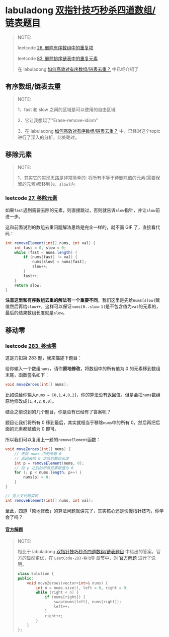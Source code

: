 # labuladong  [双指针技巧秒杀四道数组/链表题目](https://mp.weixin.qq.com/s/55UPwGL0-Vgdh8wUEPXpMQ)

> NOTE: 
>
> leetcode [26. 删除有序数组中的重复项](https://leetcode-cn.com/problems/remove-duplicates-from-sorted-array/)
>
> leetcode [83. 删除排序链表中的重复元素](https://leetcode-cn.com/problems/remove-duplicates-from-sorted-list/) 
>
> 在 labuladong [如何高效对有序数组/链表去重？](https://mp.weixin.qq.com/s/6Eb7gKqNqXH9B0hSZvMs5A) 中已经介绍了

## 有序数组/链表去重

> NOTE: 
>
> 1、fast 和 slow 之间的区域是可以使用的自由区域
>
> 2、它让我想起了"Erase-remove-idiom"
>
> 3、在 labuladong [如何高效对有序数组/链表去重？](https://mp.weixin.qq.com/s/6Eb7gKqNqXH9B0hSZvMs5A) 中，已经对这个topic进行了深入的分析，此处略过。



## 移除元素

> NOTE:
>
> 1、其实它的实现思路是非常简单的: 将所有不等于待删除值的元素(需要保留的元素)都移到`[0, slow]`内

### leetcode [27. 移除元素](https://leetcode-cn.com/problems/remove-element/)



如果`fast`遇到需要去除的元素，则直接跳过，否则就告诉`slow`指针，并让`slow`前进一步。

这和前面说到的数组去重问题解法思路是完全一样的，就不画 GIF 了，直接看代码：

```Java
int removeElement(int[] nums, int val) {
    int fast = 0, slow = 0;
    while (fast < nums.length) {
        if (nums[fast] != val) {
            nums[slow] = nums[fast];
            slow++;
        }
        fast++;
    }
    return slow;
}
```

**注意这里和有序数组去重的解法有一个重要不同**，我们这里是先给`nums[slow]`赋值然后再给`slow++`，这样可以保证`nums[0..slow-1]`是不包含值为`val`的元素的，最后的结果数组长度就是`slow`。

## 移动零

### leetcode [283. 移动零](https://leetcode-cn.com/problems/move-zeroes/)

这是力扣第 283 题，我来描述下题目：

给你输入一个数组`nums`，请你**原地修改**，将数组中的所有值为 0 的元素移到数组末尾，函数签名如下：

```java
void moveZeroes(int[] nums);
```

比如说给你输入`nums = [0,1,4,0,2]`，你的算法没有返回值，但是会把`nums`数组原地修改成`[1,4,2,0,0]`。

结合之前说到的几个题目，你是否有已经有了答案呢？

题目让我们将所有 0 移到最后，其实就相当于移除`nums`中的所有 0，然后再把后面的元素都赋值为 0 即可。

所以我们可以复用上一题的`removeElement`函数：

```java
void moveZeroes(int[] nums) {
    // 去除 nums 中的所有 0
    // 返回去除 0 之后的数组长度
    int p = removeElement(nums, 0);
    // 将 p 之后的所有元素赋值为 0
    for (; p < nums.length; p++) {
        nums[p] = 0;
    }
}

// 见上文代码实现
int removeElement(int[] nums, int val);
```

至此，四道「原地修改」的算法问题就讲完了，其实核心还是快慢指针技巧，你学会了吗？



#### [官方解题](https://leetcode-cn.com/problems/move-zeroes/solution/yi-dong-ling-by-leetcode-solution/)

> NOTE: 
>
> 相比于 labuladong  [双指针技巧秒杀四道数组/链表题目](https://mp.weixin.qq.com/s/55UPwGL0-Vgdh8wUEPXpMQ) 中给出的答案，官方的显然更优，在 `LeetCode-283-移动零` 章节中，对 [官方解题](https://leetcode-cn.com/problems/move-zeroes/solution/yi-dong-ling-by-leetcode-solution/) 进行了说明。
>
> ```C++
> class Solution {
> public:
>     void moveZeroes(vector<int>& nums) {
>         int n = nums.size(), left = 0, right = 0;
>         while (right < n) {
>             if (nums[right]) {
>                 swap(nums[left], nums[right]);
>                 left++;
>             }
>             right++;
>         }
>     }
> };
> 
> 
> ```
>
> 
>
> 



